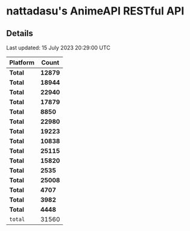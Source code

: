 # nattadasu's AnimeAPI RESTful API

## Details

<!-- updated -->
Last updated: 15 July 2023 20:29:00 UTC
<!-- /updated -->

<!-- counters -->
| Platform | Count |
| --- | --- |
| **Total** | **12879** |
| **Total** | **18944** |
| **Total** | **22940** |
| **Total** | **17879** |
| **Total** | **8850** |
| **Total** | **22980** |
| **Total** | **19223** |
| **Total** | **10838** |
| **Total** | **25115** |
| **Total** | **15820** |
| **Total** | **2535** |
| **Total** | **25008** |
| **Total** | **4707** |
| **Total** | **3982** |
| **Total** | **4448** |
| `total` | 31560 |
<!-- /counters -->

